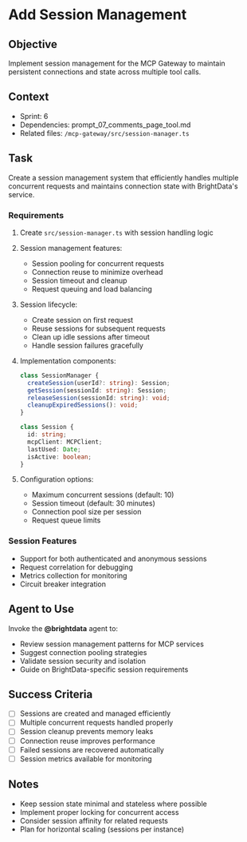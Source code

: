 # Add Session Management

## Objective

Implement session management for the MCP Gateway to maintain persistent connections and state across multiple tool calls.

## Context

- Sprint: 6
- Dependencies: prompt_07_comments_page_tool.md
- Related files: `/mcp-gateway/src/session-manager.ts`

## Task

Create a session management system that efficiently handles multiple concurrent requests and maintains connection state with BrightData's service.

### Requirements

1. Create `src/session-manager.ts` with session handling logic
2. Session management features:
   - Session pooling for concurrent requests
   - Connection reuse to minimize overhead
   - Session timeout and cleanup
   - Request queuing and load balancing
3. Session lifecycle:
   - Create session on first request
   - Reuse sessions for subsequent requests
   - Clean up idle sessions after timeout
   - Handle session failures gracefully
4. Implementation components:

   ```typescript
   class SessionManager {
     createSession(userId?: string): Session;
     getSession(sessionId: string): Session;
     releaseSession(sessionId: string): void;
     cleanupExpiredSessions(): void;
   }

   class Session {
     id: string;
     mcpClient: MCPClient;
     lastUsed: Date;
     isActive: boolean;
   }
   ```

5. Configuration options:
   - Maximum concurrent sessions (default: 10)
   - Session timeout (default: 30 minutes)
   - Connection pool size per session
   - Request queue limits

### Session Features

- Support for both authenticated and anonymous sessions
- Request correlation for debugging
- Metrics collection for monitoring
- Circuit breaker integration

## Agent to Use

Invoke the **@brightdata** agent to:

- Review session management patterns for MCP services
- Suggest connection pooling strategies
- Validate session security and isolation
- Guide on BrightData-specific session requirements

## Success Criteria

- [ ] Sessions are created and managed efficiently
- [ ] Multiple concurrent requests handled properly
- [ ] Session cleanup prevents memory leaks
- [ ] Connection reuse improves performance
- [ ] Failed sessions are recovered automatically
- [ ] Session metrics available for monitoring

## Notes

- Keep session state minimal and stateless where possible
- Implement proper locking for concurrent access
- Consider session affinity for related requests
- Plan for horizontal scaling (sessions per instance)
